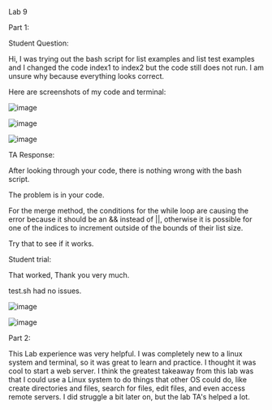 Lab 9

Part 1:

Student Question:

Hi, I was trying out the bash script for list examples and list test examples and I changed the code index1 to index2 but the code still does not run. I am unsure why because everything looks correct.

Here are screenshots of my code and terminal:

![image](https://github.com/jgu0453/CSE-15L-lab-reports/assets/119398520/b8586a00-2b9f-4fd9-9a34-fba342199a95)

![image](https://github.com/jgu0453/CSE-15L-lab-reports/assets/119398520/4c3e3cf8-c962-4a08-b10c-ed764918aca6)

![image](https://github.com/jgu0453/CSE-15L-lab-reports/assets/119398520/47f05e6e-3250-42d9-a616-433f13207929)



TA Response:

After looking through your code, there is nothing wrong with the bash script.

The problem is in your code.

For the merge method, the conditions for the while loop are causing the error because it should be an && instead of ||, otherwise it is possible for one of the indices to increment outside of the bounds of their list size.

Try that to see if it works.





Student trial:

That worked, Thank you very much.

test.sh had no issues.

![image](https://github.com/jgu0453/CSE-15L-lab-reports/assets/119398520/635202ae-1618-40bc-938e-82365a01f51f)

![image](https://github.com/jgu0453/CSE-15L-lab-reports/assets/119398520/9c7de6f9-705e-4194-b44f-31499b63584a)




Part 2:

This Lab experience was very helpful. I was completely new to a linux system and terminal, so it was great to learn and practice. I thought it was cool to start a web server. I think the greatest takeaway from this lab was that I could use a Linux system to do things that other OS could do, like create directories and files, search for files, edit files, and even access remote servers. I did struggle a bit later on, but the lab TA's helped a lot.


